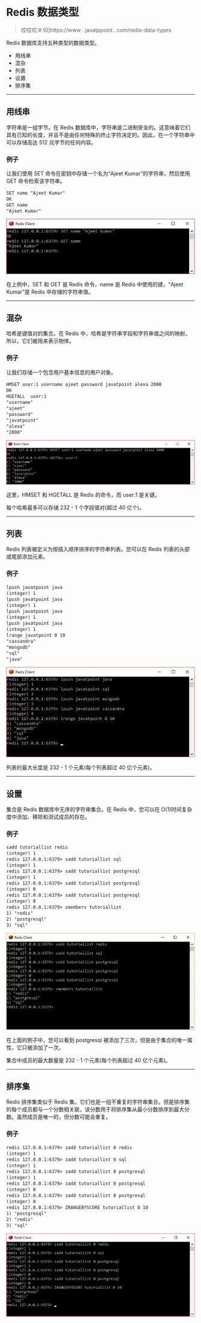 # Redis 数据类型

> 哎哎哎:# t0]https://www . javatppoint . com/redis-data-types

Redis 数据库支持五种类型的数据类型。

*   用线串
*   混杂
*   列表
*   设置
*   排序集

* * *

## 用线串

字符串是一组字节。在 Redis 数据库中，字符串是二进制安全的。这意味着它们具有已知的长度，并且不是由任何特殊的终止字符决定的。因此，在一个字符串中可以存储高达 512 兆字节的任何内容。

### 例子

让我们使用 SET 命令在密钥中存储一个名为“Ajeet Kumar”的字符串，然后使用 GET 命令检索该字符串。

```
SET name "Ajeet Kumar"
OK
GET name 
"Ajeet Kumar"

```

![Redis Data Types 1](img/bc9b736dd45c6f8f5982b561d859a1a6.png)

在上例中，SET 和 GET 是 Redis 命令，name 是 Redis 中使用的键，“Ajeet Kumar”是 Redis 中存储的字符串值。

* * *

## 混杂

哈希是键值对的集合。在 Redis 中，哈希是字符串字段和字符串值之间的映射。所以，它们被用来表示物体。

### 例子

让我们存储一个包含用户基本信息的用户对象。

```
HMSET user:1 username ajeet password javatpoint alexa 2000
OK
HGETALL  user:1
"username"
"ajeet"
"password"
"javatpoint"
"alexa"
"2000"

```

![Redis Data Types 2](img/70d64a9b1ece3a57c28b3fc3b8e1749c.png)

这里，HMSET 和 HGETALL 是 Redis 的命令，而 user:1 是关键。

每个哈希最多可以存储 232 - 1 个字段值对(超过 40 亿个)。

* * *

## 列表

Redis 列表被定义为按插入顺序排序的字符串列表。您可以在 Redis 列表的头部或尾部添加元素。

### 例子

```
lpush javatpoint java
(integer) 1
lpush javatpoint java
(integer) 1
lpush javatpoint java
(integer) 1
lpush javatpoint java
(integer) 1
lrange javatpoint 0 10
"cassandra"
"mongodb"
"sql"
"java"

```

![Redis Data Types 3](img/b35112c6829b56de22d8ff45c102fa20.png)

列表的最大长度是 232 - 1 个元素(每个列表超过 40 亿个元素)。

* * *

## 设置

集合是 Redis 数据库中无序的字符串集合。在 Redis 中，您可以在 O(1)时间复杂度中添加、移除和测试成员的存在。

### 例子

```
sadd tutoriallist redis
(integer) 1
redis 127.0.0.1:6379> sadd tutoriallist sql
(integer) 1
redis 127.0.0.1:6379> sadd tutoriallist postgresql
(integer) 1
redis 127.0.0.1:6379> sadd tutoriallist postgresql
(integer) 0
redis 127.0.0.1:6379> sadd tutoriallist postgresql
(integer) 0
redis 127.0.0.1:6379> smembers tutoriallist
1) "redis"
2) "postgresql"
3) "sql"

```

![Redis Data Types 4](img/ff080ed5cd59c31de1db8de8b6ecf984.png)

在上面的例子中，您可以看到 postgresql 被添加了三次，但是由于集合的唯一属性，它只被添加了一次。

集合中成员的最大数量是 232 - 1 个元素(每个列表超过 40 亿个元素)。

* * *

## 排序集

Redis 排序集类似于 Redis 集。它们也是一组不重复的字符串集合。但是排序集的每个成员都与一个分数相关联，该分数用于将排序集从最小分数排序到最大分数。虽然成员是唯一的，但分数可能会重复。

### 例子

```
redis 127.0.0.1:6379> zadd tutoriallist 0 redis
(integer) 1
redis 127.0.0.1:6379> zadd tutoriallist 0 sql
(integer) 1
redis 127.0.0.1:6379> zadd tutoriallist 0 postgresql
(integer) 1
redis 127.0.0.1:6379> zadd tutoriallist 0 postgresql
(integer) 0
redis 127.0.0.1:6379> zadd tutoriallist 0 postgresql
(integer) 0
redis 127.0.0.1:6379> ZRANGEBYSCORE tutoriallist 0 10
1) "postgresql"
2) "redis"
3) "sql"

```

![Redis Data Types 5](img/9c42a9cc8df4d4ad6b0d10ed50a37ffb.png)
